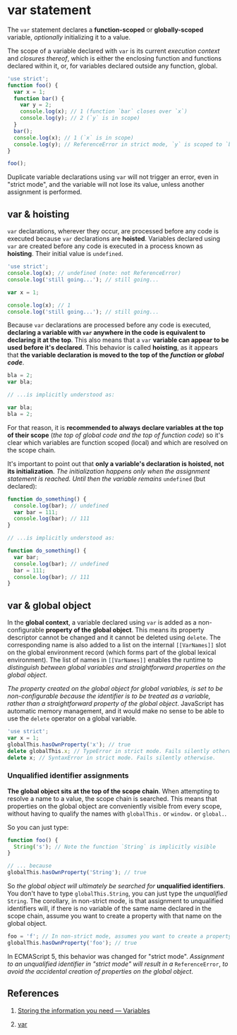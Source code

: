 # var statement

The `var` statement declares a **function-scoped** or **globally-scoped** variable, _optionally_ initializing it to a value.

The scope of a variable declared with `var` is its current _execution context_ and _closures thereof_, which is either the enclosing function and functions declared within it, or, for variables declared outside any function, global.

```js
'use strict';
function foo() {
  var x = 1;
  function bar() {
    var y = 2;
    console.log(x); // 1 (function `bar` closes over `x`)
    console.log(y); // 2 (`y` is in scope)
  }
  bar();
  console.log(x); // 1 (`x` is in scope)
  console.log(y); // ReferenceError in strict mode, `y` is scoped to `bar`
}

foo();
```

Duplicate variable declarations using `var` will not trigger an error, even in "strict mode", and the variable will not lose its value, unless another assignment is performed.

## var & hoisting

`var` declarations, wherever they occur, are processed before any code is executed because `var` declarations are **hoisted**. Variables declared using `var` are created before any code is executed in a process known as **hoisting**. Their initial value is `undefined`.

```js
'use strict';
console.log(x); // undefined (note: not ReferenceError)
console.log('still going...'); // still going...

var x = 1;

console.log(x); // 1
console.log('still going...'); // still going...
```

Because `var` declarations are processed before any code is executed, **declaring a variable with `var` anywhere in the code is equivalent to declaring it at the top**. This also means that a `var` **variable can appear to be used before it's declared**. This behavior is called **hoisting**, as it appears that **the variable declaration is moved to the top of the _function_ or _global code_**.

```js
bla = 2;
var bla;

// ...is implicitly understood as:

var bla;
bla = 2;
```

For that reason, it is **recommended to always declare variables at the top of their scope** (_the top of global code and the top of function code_) so it's clear which variables are function scoped (local) and which are resolved on the scope chain.

It's important to point out that **only a variable's declaration is hoisted, not its initialization**. _The initialization happens only when the assignment statement is reached. Until then the variable remains_ `undefined` (but declared):

```js
function do_something() {
  console.log(bar); // undefined
  var bar = 111;
  console.log(bar); // 111
}

// ...is implicitly understood as:

function do_something() {
  var bar;
  console.log(bar); // undefined
  bar = 111;
  console.log(bar); // 111
}
```

## var & global object

In the **global context**, a variable declared using `var` is added as a non-configurable **property of the global object**. This means its property descriptor cannot be changed and it cannot be deleted using `delete`. The corresponding name is also added to a list on the internal `[[VarNames]]` slot on the global environment record (which forms part of the global lexical environment). The list of names in `[[VarNames]]` enables the runtime to _distinguish between global variables and straightforward properties on the global object_.

_The property created on the global object for global variables, is set to be non-configurable because the identifier is to be treated as a variable, rather than a straightforward property of the global object_. JavaScript has automatic memory management, and it would make no sense to be able to use the `delete` operator on a global variable.

```js
'use strict';
var x = 1;
globalThis.hasOwnProperty('x'); // true
delete globalThis.x; // TypeError in strict mode. Fails silently otherwise.
delete x; // SyntaxError in strict mode. Fails silently otherwise.
```

### Unqualified identifier assignments

**The global object sits at the top of the scope chain**. When attempting to resolve a name to a value, the scope chain is searched. This means that properties on the global object are conveniently visible from every scope, without having to qualify the names with `globalThis.` or `window.` or `global.`.

So you can just type:

```js
function foo() {
  String('s'); // Note the function `String` is implicitly visible
}

// ... because
globalThis.hasOwnProperty('String'); // true
```

So _the global object will ultimately be searched for_ **unqualified identifiers**. You don't have to type `globalThis.String`, you can just type the _unqualified_ `String`. The corollary, in non-strict mode, is that assignment to unqualified identifiers will, if there is no variable of the same name declared in the scope chain, assume you want to create a property with that name on the global object.

```js
foo = 'f'; // In non-strict mode, assumes you want to create a property named `foo` on the global object
globalThis.hasOwnProperty('foo'); // true
```

In ECMAScript 5, this behavior was changed for "strict mode". _Assignment to an unqualified identifier in "strict mode" will result in a_ `ReferenceError`, _to avoid the accidental creation of properties on the global object_.

## References

1. [Storing the information you need — Variables](https://developer.mozilla.org/en-US/docs/Learn/JavaScript/First_steps/Variables)

2. [var](https://developer.mozilla.org/en-US/docs/Web/JavaScript/Reference/Statements/var#var_hoisting)

   
